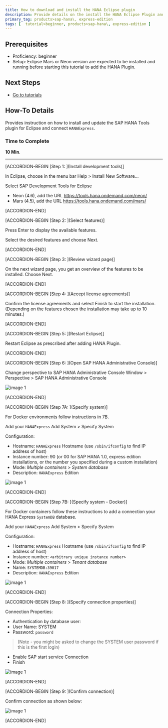 ```yaml
---
title: How to download and install the HANA Eclipse plugin
description: Provide details on the install the HANA Eclipse Plugin and setup for using Eclipse to connect to HANAExpress.
primary_tag: products>sap-hana\, express-edition
tags: [  tutorial>beginner, products>sap-hana\, express-edition ]
---
```

## Prerequisites  
- Proficiency: beginner
- Setup: Eclipse Mars or Neon version are expected to be installed and running before starting this tutorial to add the HANA Plugin.

## Next Steps
- [Go to tutorials](http://developers.sap.com/tutorials.html)

## How-To Details
Provides instruction on how to install and update the SAP HANA Tools plugin for Eclipse and connect `HANAExpress`.

### Time to Complete
**10 Min**.

---

[ACCORDION-BEGIN [Step 1: ](Install development tools)]

In Eclipse, choose in the menu bar Help > Install New Software...

Select SAP Development Tools for Eclipse

- Neon (4.6), add the URL <https://tools.hana.ondemand.com/neon/>
- Mars (4.5), add the URL <https://tools.hana.ondemand.com/mars/>


[ACCORDION-END]

[ACCORDION-BEGIN [Step 2: ](Select features)]

Press Enter to display the available features.

Select the desired features and choose Next.


[ACCORDION-END]

[ACCORDION-BEGIN [Step 3: ](Review wizard page)]

On the next wizard page, you get an overview of the features to be installed. Choose Next.


[ACCORDION-END]

[ACCORDION-BEGIN [Step 4: ](Accept license agreements)]

Confirm the license agreements and select Finish to start the installation. (Depending on the features chosen the installation may take up to 10 minutes.)


[ACCORDION-END]

[ACCORDION-BEGIN [Step 5: ](Restart Eclipse)]

Restart Eclipse as prescribed after adding HANA Plugin.


[ACCORDION-END]

[ACCORDION-BEGIN [Step 6: ](Open SAP HANA Administrative Console)]

Change perspective to SAP HANA Administrative Console Window > Perspective > SAP HANA Administrative Console

![image 1](four.png)


[ACCORDION-END]

[ACCORDION-BEGIN [Step 7A: ](Specify system)]

For Docker environments follow instructions in 7B.

Add your `HANAExpress` Add System > Specify System

Configuration:

- Hostname: `HANAExpress` Hostname (use `/sbin/ifconfig` to find IP address of host)
- Instance number: 90 (or 00 for SAP HANA 1.0, express edition installations, or the number you specified during a custom installation)
- Mode: _Multiple containers_ > _System database_
- Description: `HANAExpress` Edition

![image 1](new_system.png)

[ACCORDION-END]

[ACCORDION-BEGIN [Step 7B: ](Specify system - Docker)]

For Docker containers follow these instructions to add a connection your HANA Express `SystemDB` database.

Add your `HANAExpress` Add System > Specify System

Configuration:

- Hostname: `HANAExpress` Hostname (use `/sbin/ifconfig` to find IP address of host)
- Instance number: `<arbitrary unique instance number>`
- Mode: _Multiple containers_ > _Tenant database_
- Name: `SYSTEMDB:39017`
- Description: `HANAExpress` Edition

![image 1](new_system_docker.png)

[ACCORDION-END]

[ACCORDION-BEGIN [Step 8: ](Specify connection properties)]

Connection Properties:

- Authentication by database user:
- User Name: SYSTEM
- Password: `password`

>(Note - you might be asked to change the SYSTEM user password if this is the first login)

- Enable SAP start service Connection
- Finish

![image 1](two.png)


[ACCORDION-END]

[ACCORDION-BEGIN [Step 9: ](Confirm connection)]

Confirm connection as shown below:

![image 1](three.png)


[ACCORDION-END]

